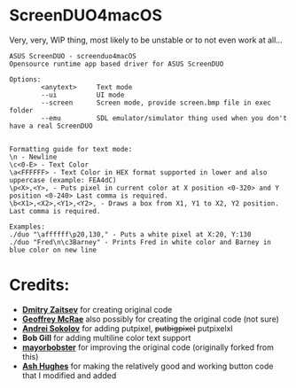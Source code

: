 # ScreenDUO4macOS
Very, very, WIP thing, most likely to be unstable or to not even work at all...

```
ASUS ScreenDUO - screenduo4macOS
Opensource runtime app based driver for ASUS ScreenDUO

Options:
        <anytext>     Text mode
        --ui          UI mode
        --screen      Screen mode, provide screen.bmp file in exec folder
        --emu         SDL emulator/simulator thing used when you don't have a real ScreenDUO
        

Formatting guide for text mode:
\n - Newline
\c<0-E> - Text Color
\a<FFFFFF> - Text Color in HEX format supported in lower and also uppercase (example: FEA4dC)
\p<X>,<Y>, - Puts pixel in current color at X position <0-320> and Y position <0-240> Last comma is required.
\b<X1>,<X2>,<Y1>,<Y2>, - Draws a box from X1, Y1 to X2, Y2 position. Last comma is required.

Examples:
./duo "\affffff\p20,130," - Puts a white pixel at X:20, Y:130
./duo "Fred\n\c3Barney" - Prints Fred in white color and Barney in blue color on new line

```
# Credits:

- **[Dmitry Zaitsev](https://github.com/hhrhhr)** for creating original code
- **[Geoffrey McRae](https://github.com/gnif)** also possibly for creating the original code (not sure)
- **[Andrei Sokolov](https://youtu.be/I2bF9IQN76U)** for adding putpixel, ~~putbigpixel~~ putpixelxl
- **Bob Gill** for adding multiline color text support
- **[mayorbobster](https://github.com/mayorbobster/screenduo4linux)** for improving the original code (originally forked from this)
- **[Ash Hughes](https://github.com/ashh87)** for making the relatively good and working button code that I modified and added
